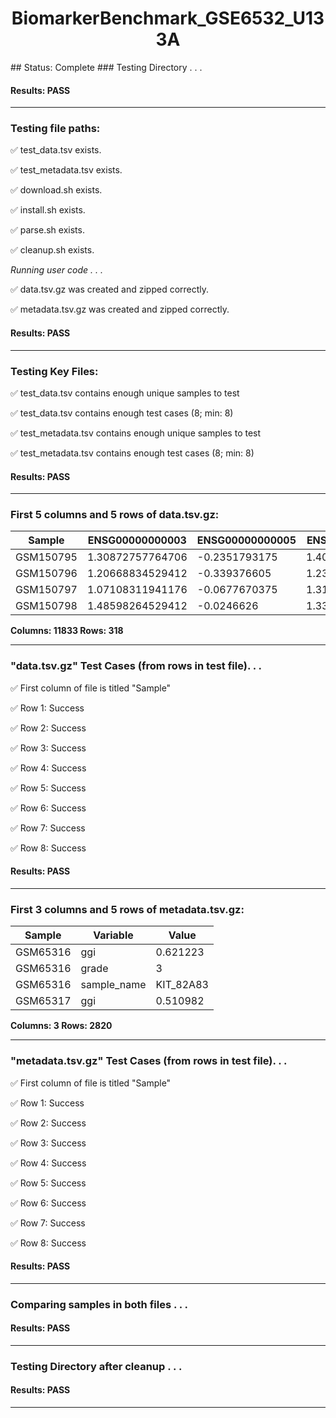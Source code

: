 <h1><center>BiomarkerBenchmark_GSE6532_U133A</center></h1>
## Status: Complete
### Testing Directory . . .

#### Results: PASS
---
### Testing file paths:

&#9989;	test_data.tsv exists.

&#9989;	test_metadata.tsv exists.

&#9989;	download.sh exists.

&#9989;	install.sh exists.

&#9989;	parse.sh exists.

&#9989;	cleanup.sh exists.

*Running user code . . .*

&#9989;	data.tsv.gz was created and zipped correctly.

&#9989;	metadata.tsv.gz was created and zipped correctly.

#### Results: PASS
---
### Testing Key Files:

&#9989;	test_data.tsv contains enough unique samples to test

&#9989;	test_data.tsv contains enough test cases (8; min: 8)

&#9989;	test_metadata.tsv contains enough unique samples to test

&#9989;	test_metadata.tsv contains enough test cases (8; min: 8)

#### Results: PASS
---

### First 5 columns and 5 rows of data.tsv.gz:

|	Sample	|	ENSG00000000003	|	ENSG00000000005	|	ENSG00000000419	|	ENSG00000000457	|
|	---	|	---	|	---	|	---	|	---	|
|	GSM150795	|	1.30872757764706	|	-0.2351793175	|	1.40862530333333	|	0.243353803913043	|
|	GSM150796	|	1.20668834529412	|	-0.339376605	|	1.23334136111111	|	0.26912458	|
|	GSM150797	|	1.07108311941176	|	-0.0677670375	|	1.31308776222222	|	0.0948499873913043	|
|	GSM150798	|	1.48598264529412	|	-0.0246626	|	1.33113669444444	|	0.233443066086957	|

**Columns: 11833 Rows: 318**

---
### "data.tsv.gz" Test Cases (from rows in test file). . .

&#9989;	First column of file is titled "Sample"

&#9989;	Row 1: Success

&#9989;	Row 2: Success

&#9989;	Row 3: Success

&#9989;	Row 4: Success

&#9989;	Row 5: Success

&#9989;	Row 6: Success

&#9989;	Row 7: Success

&#9989;	Row 8: Success

#### Results: PASS
---
### First 3 columns and 5 rows of metadata.tsv.gz:

|	Sample	|	Variable	|	Value	|
|	---	|	---	|	---	|
|	GSM65316	|	ggi	|	0.621223	|
|	GSM65316	|	grade	|	3	|
|	GSM65316	|	sample_name	|	KIT_82A83	|
|	GSM65317	|	ggi	|	0.510982	|

**Columns: 3 Rows: 2820**

---
### "metadata.tsv.gz" Test Cases (from rows in test file). . .

&#9989;	First column of file is titled "Sample"

&#9989;	Row 1: Success

&#9989;	Row 2: Success

&#9989;	Row 3: Success

&#9989;	Row 4: Success

&#9989;	Row 5: Success

&#9989;	Row 6: Success

&#9989;	Row 7: Success

&#9989;	Row 8: Success

#### Results: PASS
---
### Comparing samples in both files . . .

#### Results: PASS

---
### Testing Directory after cleanup . . .

#### Results: PASS
---
